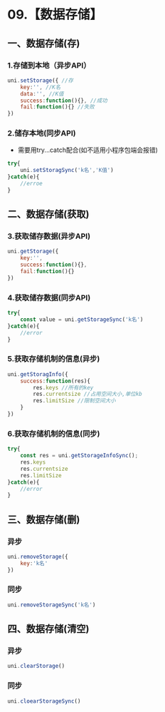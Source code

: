 # 09.【数据存储】

## 一、数据存储(存)

### 1.存储到本地（异步API）

```javascript
uni.setStorage({ //存
    key:'', //K名
    data:'', //K值
    success:function(){}, //成功
    fail:function(){} //失败
})
```

### 2.储存本地(同步API)

- 需要用try...catch配合(如不适用小程序包端会报错)

```javascript
try{
    uni.setStoragSync('k名','K值')
}catch(e){
    //erroe
}
```

## 二、数据存储(获取)

### 3.获取储存数据(异步API)

```javascript
uni.getStorage({
    key:'',
    success:function(){},
    fail:function(){}
})
```

### 4.获取储存数据(同步API)

```javascript
try{
    const value = uni.getStorageSync('k名')
}catch(e){
    //error
}
```

### 5.获取存储机制的信息(异步)

```javascript
uni.getStoragInfo({
    success:function(res){
        res.keys //所有的key
        res.currentsize //占用空间大小,单位kb
        res.limitSize //限制空间大小
    }
})
```

### 6.获取存储机制的信息(同步)

```javascript
try{
    const res = uni.getStorageInfoSync();
    res.keys
    res.currentsize
    res.limitSize
}catch(e){
    //error
}
```

## 三、数据存储(删)

### 异步

```javascript
uni.removeStorage({
    key:'k名'
})
```

### 同步

```javascript
uni.removeStorageSync('k名')
```

## 四、数据存储(清空)

### 异步

```javascript
uni.clearStorage()
```

### 同步

```javascript
uni.cloearStorageSync()
```

